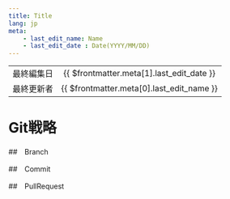 ```yaml
---
title: Title
lang: jp
meta:
    - last_edit_name: Name
    - last_edit_date : Date(YYYY/MM/DD)
---
```


<!-- 下の表は編集不要 -->

|            |                                           |
| ---------- | :---------------------------------------: |
| 最終編集日 | {{ $frontmatter.meta[1].last_edit_date }} |
| 最終更新者 | {{ $frontmatter.meta[0].last_edit_name }} |

# Git戦略

##　Branch

##　Commit

##　PullRequest
